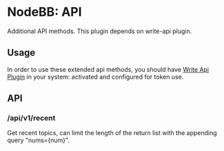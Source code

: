 # NodeBB: API

Additional API methods. This plugin depends on write-api plugin.

## Usage

In order to use these extended api methods, you should have [Write Api Plugin](https://github.com/NodeBB/nodebb-plugin-write-api) in your system: activated and configured for token use.

## API

### /api/v1/recent

Get recent topics, can limit the length of the return list with the appending query "nums={num}".